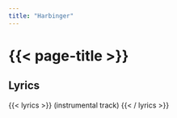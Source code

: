 ```yaml
---
title: "Harbinger"
---
```

# {{< page-title >}}

## Lyrics
{{< lyrics >}}
(instrumental track)
{{< / lyrics >}}
